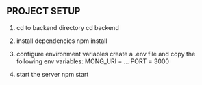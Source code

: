 ## PROJECT SETUP

1. cd to backend directory
cd backend

2. install dependencies
npm install

3. configure environment variables
create a .env file and copy the following env variables:
MONG_URI = ...
PORT = 3000

4. start the server
npm start

